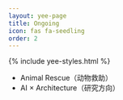 ```yaml
---
layout: yee-page
title: Ongoing
icon: fas fa-seedling
order: 2
---
```

{% include yee-styles.html %}

- Animal Rescue（动物救助）
- AI × Architecture（研究方向）
